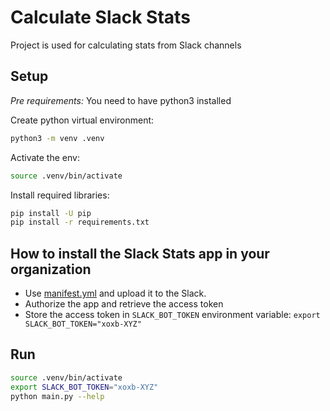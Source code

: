 # Calculate Slack Stats

Project is used for calculating stats from Slack channels

## Setup

*Pre requirements:* You need to have python3 installed


Create python virtual environment:
```bash
python3 -m venv .venv
```

Activate the env:
```bash
source .venv/bin/activate
```

Install required libraries:
```bash
pip install -U pip
pip install -r requirements.txt
```

## How to install the Slack Stats app in your organization
* Use [manifest.yml](manifest.yml) and upload it to the Slack.
* Authorize the app and retrieve the access token
* Store the access token in `SLACK_BOT_TOKEN` environment variable: `export SLACK_BOT_TOKEN="xoxb-XYZ"`


## Run

```bash
source .venv/bin/activate
export SLACK_BOT_TOKEN="xoxb-XYZ"
python main.py --help
```
